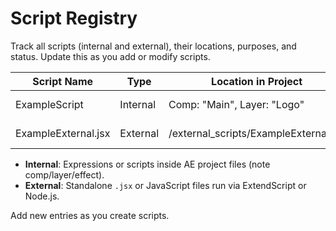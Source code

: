 # Script Registry

Track all scripts (internal and external), their locations, purposes, and status. Update this as you add or modify scripts.

| Script Name         | Type      | Location in Project            | Purpose/Feature             | Status     |
|---------------------|-----------|-------------------------------|-----------------------------|------------|
| ExampleScript       | Internal  | Comp: "Main", Layer: "Logo"   | Example: wiggle opacity     | Planned    |
| ExampleExternal.jsx | External  | /external_scripts/ExampleExternal.jsx | Example: batch render | Planned    |

- **Internal**: Expressions or scripts inside AE project files (note comp/layer/effect).
- **External**: Standalone `.jsx` or JavaScript files run via ExtendScript or Node.js.

Add new entries as you create scripts.
